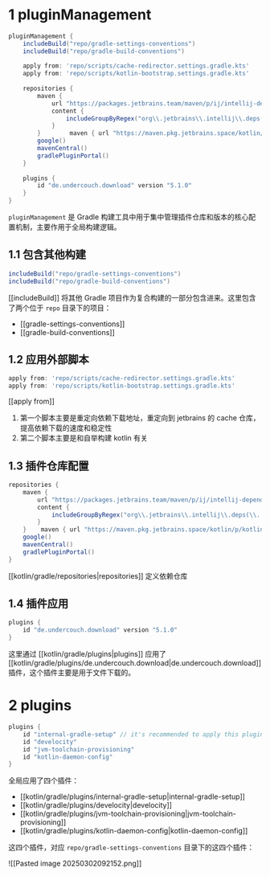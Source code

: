 # 1 pluginManagement

```groovy
pluginManagement {  
    includeBuild("repo/gradle-settings-conventions")  
    includeBuild("repo/gradle-build-conventions")  
  
    apply from: 'repo/scripts/cache-redirector.settings.gradle.kts'  
    apply from: 'repo/scripts/kotlin-bootstrap.settings.gradle.kts'  
  
    repositories {  
        maven {  
            url "https://packages.jetbrains.team/maven/p/ij/intellij-dependencies"  
            content {  
                includeGroupByRegex("org\\.jetbrains\\.intellij\\.deps(\\..+)?")  
            }  
        }        maven { url "https://maven.pkg.jetbrains.space/kotlin/p/kotlin/kotlin-dependencies" }  
        google()  
        mavenCentral()  
        gradlePluginPortal()  
    }  
  
    plugins {  
        id "de.undercouch.download" version "5.1.0"  
    }  
}
```

`pluginManagement` 是 Gradle 构建工具中用于集中管理插件仓库和版本的核心配置机制，主要作用于全局构建逻辑。

## 1.1 包含其他构建

```groovy
includeBuild("repo/gradle-settings-conventions") 
includeBuild("repo/gradle-build-conventions")
```

[[includeBuild]] 将其他 Gradle 项目作为复合构建的一部分包含进来。这里包含了两个位于 `repo` 目录下的项目：

- [[gradle-settings-conventions]]
- [[gradle-build-conventions]]

## 1.2 应用外部脚本

```groovy
apply from: 'repo/scripts/cache-redirector.settings.gradle.kts'  
apply from: 'repo/scripts/kotlin-bootstrap.settings.gradle.kts'
```

[[apply from]]

1. 第一个脚本主要是重定向依赖下载地址，重定向到 jetbrains 的 cache 仓库，提高依赖下载的速度和稳定性
2. 第二个脚本主要是和自举构建 kotlin 有关

## 1.3 插件仓库配置

```groovy
repositories {  
    maven {  
        url "https://packages.jetbrains.team/maven/p/ij/intellij-dependencies"  
        content {  
            includeGroupByRegex("org\\.jetbrains\\.intellij\\.deps(\\..+)?")  
        }  
    }    maven { url "https://maven.pkg.jetbrains.space/kotlin/p/kotlin/kotlin-dependencies" }  
    google()  
    mavenCentral()  
    gradlePluginPortal()  
}
```

[[kotlin/gradle/repositories|repositories]] 定义依赖仓库 

## 1.4 插件应用

```groovy
plugins {  
    id "de.undercouch.download" version "5.1.0"  
}
```

这里通过 [[kotlin/gradle/plugins|plugins]] 应用了 [[kotlin/gradle/plugins/de.undercouch.download|de.undercouch.download]] 插件，这个插件主要是用于文件下载的。

# 2 plugins

```groovy
plugins {  
    id "internal-gradle-setup" // it's recommended to apply this plugin at first, as it changes the local.properties file  
    id "develocity"  
    id "jvm-toolchain-provisioning"  
    id "kotlin-daemon-config"  
}
```

全局应用了四个插件：

- [[kotlin/gradle/plugins/internal-gradle-setup|internal-gradle-setup]]
- [[kotlin/gradle/plugins/develocity|develocity]]
- [[kotlin/gradle/plugins/jvm-toolchain-provisioning|jvm-toolchain-provisioning]]
- [[kotlin/gradle/plugins/kotlin-daemon-config|kotlin-daemon-config]]

这四个插件，对应 `repo/gradle-settings-conventions` 目录下的这四个插件：

![[Pasted image 20250302092152.png]]